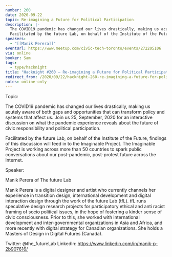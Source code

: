 ```yaml
---
number: 260
date: 2020-09-22
topic: Re-imagining a Future for Political Participation
description: |-
  The COVID19 pandemic has changed our lives drastically, making us acutely aware of both gaps and opportunities that can transform policy and systems that affect us. Join us 25, September, 2020 for an interactive discussion on what the pandemic experience reveals about the future of civic responsibility and political participation.
  Facilitated by the future Lab, on behalf of the Institute of the Future, findings of this discussion will feed in to the Imaginable Project. The Imaginable Project is working across more than 50 countries to spark public conversations about our post-pandemic, post-protest future across the Internet.
speakers:
  - "[[Manik Perera]]"
eventUrl: https://www.meetup.com/civic-tech-toronto/events/272205106
via: online
booker: Sam
tags:
  - type/hacknight
title: "Hacknight #260 – Re-imagining a Future for Political Participation"
redirect_from: /2020/09/22/hacknight-260-re-imagining-a-future-for-political-participation-with-manik-perera/
notes: online-only
---
```


Topic:

The COVID19 pandemic has changed our lives drastically, making us acutely aware of both gaps and opportunities that can transform policy and systems that affect us. Join us 25, September, 2020 for an interactive discussion on what the pandemic experience reveals about the future of civic responsibility and political participation.

Facilitated by the future Lab, on behalf of the Institute of the Future, findings of this discussion will feed in to the Imaginable Project. The Imaginable Project is working across more than 50 countries to spark public conversations about our post-pandemic, post-protest future across the Internet.

Speaker:

Manik Perera of The future Lab

Manik Perera is a digital designer and artist who currently channels her experience in transition design, international development and digital interaction design through the work of the future Lab (tfL). tfL runs speculative design research projects for participatory ethical and anti racist framing of socio political issues, in the hope of fostering a kinder sense of civic consciousness. Prior to this, she worked with international development and inter-governmental organizations in Asia and Africa, and more recently with digital strategy for Canadian organizations. She holds a Masters of Design in Digital Futures (Canada).

Twitter: @the_futureLab
LinkedIn: https://www.linkedin.com/in/manik-p-2b907616/
